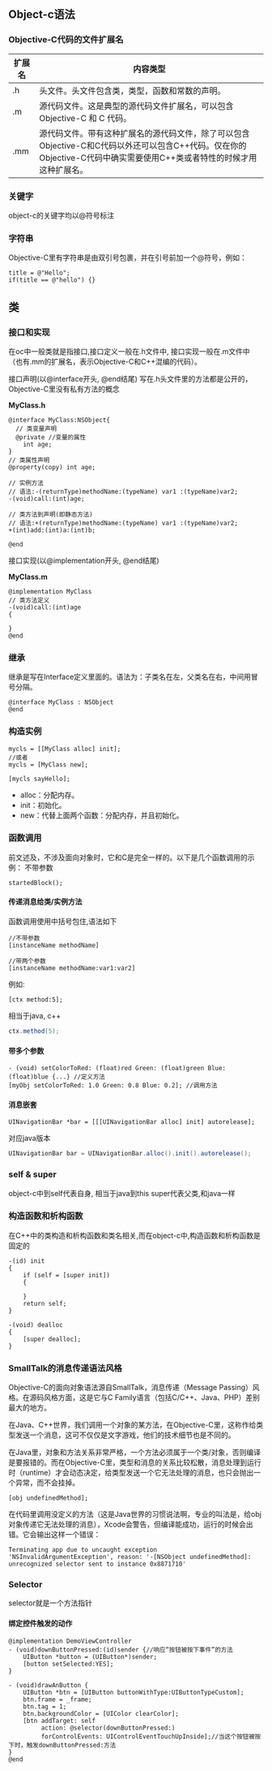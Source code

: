 ## Object-c语法
### Objective-C代码的文件扩展名
扩展名 | 内容类型
-|-
.h | 头文件。头文件包含类，类型，函数和常数的声明。
.m | 源代码文件。这是典型的源代码文件扩展名，可以包含 Objective-C 和 C 代码。
.mm | 源代码文件。带有这种扩展名的源代码文件，除了可以包含Objective-C和C代码以外还可以包含C++代码。仅在你的Objective-C代码中确实需要使用C++类或者特性的时候才用这种扩展名。

### 关键字
object-c的关键字均以@符号标注

### 字符串
Objective-C里有字符串是由双引号包裹，并在引号前加一个@符号，例如：
```language
title = @"Hello";
if(title == @"hello") {}
```


## 类
### 接口和实现
在oc中一般类就是指接口,接口定义一般在.h文件中, 接口实现一般在.m文件中（也有.mm的扩展名，表示Objective-C和C++混编的代码）。

接口声明(以@interface开头, @end结尾)
写在.h头文件里的方法都是公开的，Objective-C里没有私有方法的概念

**MyClass.h**
```object-c
@interface MyClass:NSObject{ 
  // 类变量声明
  @private //变量的属性
    int age;
}
// 类属性声明
@property(copy) int age;

// 实例方法
// 语法:-(returnType)methodName:(typeName) var1 :(typeName)var2;
-(void)call:(int)age;

// 类方法到声明(即静态方法)
// 语法:+(returnType)methodName:(typeName) var1 :(typeName)var2;
+(int)add:(int)a:(int)b;

@end

```
接口实现(以@implementation开头, @end结尾)

**MyClass.m**
```object-c
@implementation MyClass
// 类方法定义
-(void)call:(int)age
{

}
@end
```

### 继承
继承是写在Interface定义里面的。语法为：子类名在左，父类名在右，中间用冒号分隔。 
```language
@interface MyClass : NSObject
@end
```


### 构造实例
```language
mycls = [[MyClass alloc] init];
//或者
mycls = [MyClass new];

[mycls sayHello];
```
* alloc：分配内存。
* init：初始化。
* new：代替上面两个函数：分配内存，并且初始化。

### 函数调用
前文述及，不涉及面向对象时，它和C是完全一样的。以下是几个函数调用的示例：
不带参数
```language
startedBlock();
```

#### 传递消息给类/实例方法
函数调用使用中括号包住,语法如下
```shell
//不带参数
[instanceName methodName]

//带两个参数
[instanceName methodName:var1:var2]
```

例如:
```object-c
[ctx method:5];
```
相当于java, c++
```java
ctx.method(5);
```
#### 带多个参数
```language
- (void) setColorToRed: (float)red Green: (float)green Blue:(float)blue {...} //定义方法
[myObj setColorToRed: 1.0 Green: 0.8 Blue: 0.2]; //调用方法
```

#### 消息嵌套
```language
UINavigationBar *bar = [[[UINavigationBar alloc] init] autorelease];
```
对应java版本
```java
UINavigationBar bar = UINavigationBar.alloc().init().autorelease();
```



### self & super
object-c中到self代表自身, 相当于java到this
super代表父类,和java一样

### 构造函数和析构函数
在C++中的类构造和析构函数和类名相关,而在object-c中,构造函数和析构函数是固定的
```object-c
-(id) init
{
    if (self = [super init])
    {

    }
    return self;
}

-(void) dealloc
{
    [super dealloc];
}
```

### SmallTalk的消息传递语法风格
Objective-C的面向对象语法源自SmallTalk，消息传递（Message Passing）风格。在源码风格方面，这是它与C Family语言（包括C/C++、Java、PHP）差别最大的地方。

在Java、C++世界，我们调用一个对象的某方法，在Objective-C里，这称作给类型发送一个消息，这可不仅仅是文字游戏，他们的技术细节也是不同的。

在Java里，对象和方法关系非常严格，一个方法必须属于一个类/对象，否则编译是要报错的。而在Objective-C里，类型和消息的关系比较松散，消息处理到运行时（runtime）才会动态决定，给类型发送一个它无法处理的消息，也只会抛出一个异常，而不会挂掉。
```language
[obj undefinedMethod];
```
在代码里调用没定义的方法（这是Java世界的习惯说法啊，专业的叫法是，给obj对象传递它无法处理的消息），Xcode会警告，但编译能成功，运行的时候会出错。它会输出这样一个错误：
```err
Terminating app due to uncaught exception 'NSInvalidArgumentException', reason: '-[NSObject undefinedMethod]: unrecognized selector sent to instance 0x8871710'
```

### Selector
selector就是一个方法指针
#### 绑定控件触发的动作
```language
@implementation DemoViewController
- (void)downButtonPressed:(id)sender {//响应“按钮被按下事件”的方法
	UIButton *button = (UIButton*)sender;
	[button setSelected:YES];
}

- (void)drawAnButton {
	UIButton *btn = [UIButton buttonWithType:UIButtonTypeCustom]; 
	btn.frame = _frame; 
	btn.tag = 1;
	btn.backgroundColor = [UIColor clearColor];
	[btn addTarget: self
		 action: @selector(downButtonPressed:)
		 forControlEvents: UIControlEventTouchUpInside];//当这个按钮被按下时，触发downButtonPressed:方法
}
@end
```
